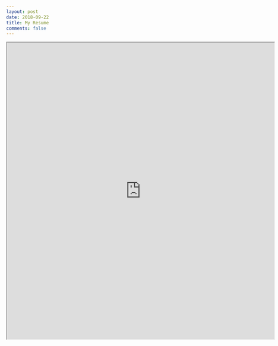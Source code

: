```yaml
---
layout: post
date: 2018-09-22
title: My Resume
comments: false
---
```


<iframe src="https://drive.google.com/file/d/19NO68XsLGpK3o6t-ErzqLC02OonuSVCh/preview" width="720" height="800"></iframe>

